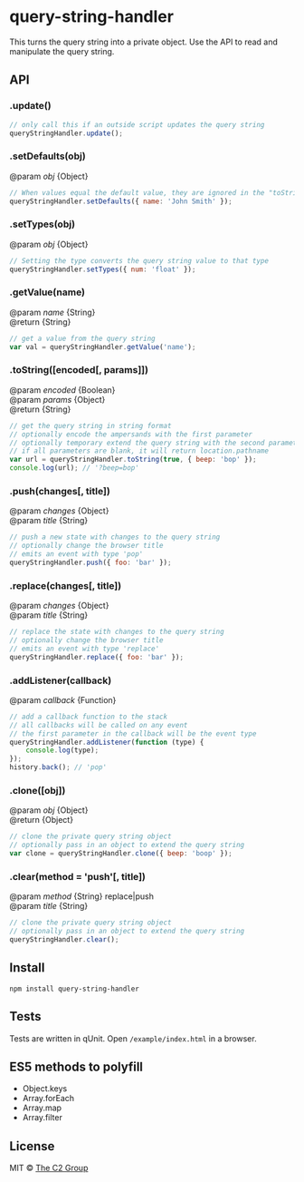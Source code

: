 query-string-handler
====================

This turns the query string into a private object. Use the API to read and manipulate the query string.

API
---

### .update()

```js
// only call this if an outside script updates the query string
queryStringHandler.update();
```

### .setDefaults(obj)
@param *obj* {Object}  

```js
// When values equal the default value, they are ignored in the "toString"
queryStringHandler.setDefaults({ name: 'John Smith' });
```

### .setTypes(obj)
@param *obj* {Object}  

```js
// Setting the type converts the query string value to that type
queryStringHandler.setTypes({ num: 'float' });
```

### .getValue(name)
@param *name* {String}  
@return {String}  

```js
// get a value from the query string
var val = queryStringHandler.getValue('name');
```

### .toString([encoded[, params]])
@param *encoded* {Boolean}  
@param *params* {Object}  
@return {String}  

```js
// get the query string in string format
// optionally encode the ampersands with the first parameter
// optionally temporary extend the query string with the second parameter
// if all parameters are blank, it will return location.pathname
var url = queryStringHandler.toString(true, { beep: 'bop' });
console.log(url); // '?beep=bop'
```

### .push(changes[, title])
@param *changes* {Object}  
@param *title* {String}  

```js
// push a new state with changes to the query string
// optionally change the browser title
// emits an event with type 'pop'
queryStringHandler.push({ foo: 'bar' });
```

### .replace(changes[, title])
@param *changes* {Object}  
@param *title* {String}  

```js
// replace the state with changes to the query string
// optionally change the browser title
// emits an event with type 'replace'
queryStringHandler.replace({ foo: 'bar' });
```

### .addListener(callback)
@param *callback* {Function}  

```js
// add a callback function to the stack
// all callbacks will be called on any event
// the first parameter in the callback will be the event type
queryStringHandler.addListener(function (type) {
    console.log(type);
});
history.back(); // 'pop'
```

### .clone([obj])
@param *obj* {Object}  
@return {Object}

```js
// clone the private query string object
// optionally pass in an object to extend the query string
var clone = queryStringHandler.clone({ beep: 'boop' });
```

### .clear(method = 'push'[, title])
@param *method* {String} replace|push  
@param *title* {String}  

```js
// clone the private query string object
// optionally pass in an object to extend the query string
queryStringHandler.clear();
```


Install
-------

```
npm install query-string-handler
```


Tests
-----

Tests are written in qUnit. Open `/example/index.html` in a browser.


ES5 methods to polyfill
-----------------------

* Object.keys
* Array.forEach
* Array.map
* Array.filter


License
-------

MIT © [The C2 Group](https://c2experience.com)

